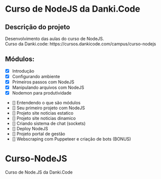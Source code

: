 # Curso de NodeJS da Danki.Code

## Descrição do projeto
<p align="justify">
  Desenvolvimento das aulas do curso de NodeJS. <br>
  Curso da Danki.code: https://cursos.dankicode.com/campus/curso-nodejs
</p>

## Módulos:
  - [x] Introdução <br>
  - [x] Configurando ambiente <br>
  - [x] Primeiros passos com NodeJS <br>
  - [x] Manipulando arquivos com NodeJS <br>
  - [x] Nodemon para produtividade <br>
  - [] Entendendo o que são módulos <br>
  - [] Seu primeiro projeto com NodeJS <br>
  - [] Projeto site noticias estatico <br>
  - [] Projeto site noticias dinamico <br>
  - [] Criando sistema de chat (sockets) <br>
  - [] Deploy NodeJS <br>
  - [] Projeto portal de gestão <br>
  - [] Webscraping com Puppeteer e criação de bots (BONUS)





# Curso-NodeJS
 Curso de Node.JS da Danki.Code
